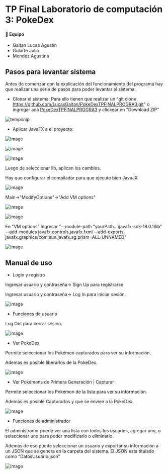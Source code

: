
# TP Final Laboratorio de computación 3: PokeDex


#### 🚀 Equipo
- Gaitan Lucas Agustín
- Gularte Julio
- Mendez Agustina



## Pasos para levantar sistema
Antes de comenzar con la explicación del funcionamiento del programa hay que realizar una serie de pasos para poder levantar el sistema.

- Clonar el sistema: Para ello tienen que realizar un "git clone https://github.com/LucasGaitan/PokeDexTPFINALPROGRA3.git" o ingregar acá [PokeDexTPFINALPROGRA3](https://github.com/LucasGaitan/PokeDexTPFINALPROGRA3.git) y clickear en "Download ZIP"

![tempsnip](https://user-images.githubusercontent.com/85136443/175438457-5d2add7d-e273-4e64-92e7-8903119d3d1b.png)

- Aplicar JavaFX a el proyecto: 

![image](https://user-images.githubusercontent.com/85136443/175461888-ffecd282-ad82-41a2-95c3-1e98547fc08f.png) 

![image](https://user-images.githubusercontent.com/85136443/175461935-43d17e31-d9f7-47a3-9119-a7e6d5d5c090.png)

![image](https://user-images.githubusercontent.com/85136443/175462003-1e3fb358-aafd-4b7f-83ba-3859c36a11c2.png)

Luego de seleccionar lib, aplican los cambios. 

Hay que configurar el compilador para que ejecute bien JavaJX

![image](https://user-images.githubusercontent.com/85136443/175462262-944a3028-f2a6-40bc-8635-9d7e6794b574.png)

Main->"ModifyOptions"->"Add VM options"

![image](https://user-images.githubusercontent.com/85136443/175462534-857f97c8-5a39-419a-b4d7-4e6c44d1d644.png)

![image](https://user-images.githubusercontent.com/85136443/175462506-2591c9e6-9e3e-4727-8965-eb0da4ffa019.png)

En "VM options" ingresar "--module-path "yourPath...\javafx-sdk-18.0.1\lib" --add-modules javafx.controls,javafx.fxml --add-exports javafx.graphics/com.sun.javafx.sg.prism=ALL-UNNAMED"

![image](https://user-images.githubusercontent.com/85136443/175462620-0b317558-b1af-4463-a45d-934189b222a0.png)


## Manual de uso

- Login y registro

Ingresar usuario y contraseña-> Sign Up  para registrarse.

Ingresar usuario y contraseña-> Log In  para iniciar sesión.

![image](https://user-images.githubusercontent.com/85136443/175465874-e0179977-3ffb-4e57-ab50-0c940fe0bb72.png)

- Funciones de usuario

Log Out para cerrar sesión.

![image](https://user-images.githubusercontent.com/85136443/175466510-3f3b7485-a13e-4fcc-b24a-883cfcda40ce.png)

- Ver PokeDex

Permite seleccionar los Pokémon capturados para ver su información. 

Además es posible liberarlos de la PokeDex.

![image](https://user-images.githubusercontent.com/85136443/175468201-162b0781-276d-450f-a7fe-33cf4d588c4b.png)

- Ver Pokémons de Primera Generación | Capturar

Permite seleccionar los Pokémon de la lista para ver su información. 

Además es posible Capturarlos y que se envien a la PokeDex.

![image](https://user-images.githubusercontent.com/85136443/175468669-f2050d06-954a-4ca3-9864-20975dd4a094.png)

- Funciones de administrador

El administrador puede ver una lista con todos los usuarios, agregar uno, o seleccionar uno para poder modificarlo o eliminarlo. 

Además de eso puede seleccionar un usuario y exportar su información a un JSON que se genera en la carpeta del sistema. El JSON esta titulado como "DatosUsuario.json"

![image](https://user-images.githubusercontent.com/85136443/175470158-83978cd8-01bc-4c19-ab70-1454291fa592.png)


